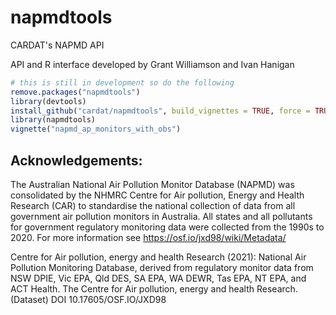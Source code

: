 # napmdtools

CARDAT's NAPMD API

API and R interface developed by Grant Williamson and Ivan Hanigan

```r
# this is still in development so do the following
remove.packages("napmdtools")
library(devtools)
install_github("cardat/napmdtools", build_vignettes = TRUE, force = TRUE)
library(napmdtools)
vignette("napmd_ap_monitors_with_obs")
```


Acknowledgements:
---

The Australian National Air Pollution Monitor Database (NAPMD) was consolidated by the NHMRC Centre for Air pollution, Energy and Health Research (CAR) to standardise the national collection of data from all government air pollution monitors in Australia. All states and all pollutants for government regulatory monitoring data were collected from the 1990s to 2020. For more information see https://osf.io/jxd98/wiki/Metadata/

Centre for Air pollution, energy and health Research (2021): National Air Pollution Monitoring Database, derived from regulatory monitor data from NSW DPIE, Vic EPA, Qld DES, SA EPA, WA DEWR, Tas EPA, NT EPA, and ACT Health. The Centre for Air pollution, energy and health Research. (Dataset) DOI 10.17605/OSF.IO/JXD98